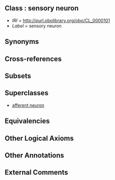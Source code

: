 
## Class : sensory neuron

 * *IRI* = http://purl.obolibrary.org/obo/CL_0000101
 * *Label* = sensory neuron

## Synonyms


## Cross-references


## Subsets


## Superclasses

 * [afferent neuron](../../CL/26/CL_0000526.md)

## Equivalencies


## Other Logical Axioms


## Other Annotations


## External Comments

